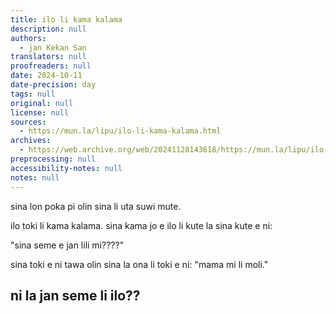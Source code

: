 ```yaml
---
title: ilo li kama kalama
description: null
authors:
  - jan Kekan San
translators: null
proofreaders: null
date: 2024-10-11
date-precision: day
tags: null
original: null
license: null
sources:
  - https://mun.la/lipu/ilo-li-kama-kalama.html
archives:
  - https://web.archive.org/web/20241128143618/https://mun.la/lipu/ilo-li-kama-kalama.html
preprocessing: null
accessibility-notes: null
notes: null
---
```


sina lon poka pi olin sina li uta suwi mute.

ilo toki li kama kalama. sina kama jo e ilo li kute la sina kute e ni:

"sina seme e jan lili mi????"

sina toki e ni tawa olin sina la ona li toki e ni: "mama mi li moli."

## ni la jan seme li ilo??
